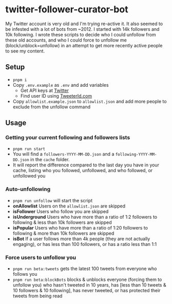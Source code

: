 # twitter-follower-curator-bot

My Twitter account is very old and I'm trying re-active it. It also seemed to be infested with a lot of bots from ~2012. I started with 14k followers and 10k following. I wrote these scripts to decide who I could unfollow from these old accounts, and who I could force to unfollow me (block/unblock=unfollow) in an attempt to get more recently active people to see my content.

## Setup

- `pnpm i`
- Copy `.env.example` as `.env` and add variables
  - Get API keys at [Twitter](https://developer.twitter.com/en/docs/twitter-api/getting-started/getting-access-to-the-twitter-api)
  - Find user ID using [TweeterId.com](https://tweeterid.com)
- Copy `allowlist.example.json` to `allowlist.json` and add more people to exclude from the unfollow command

## Usage

### Getting your current following and followers lists

- `pnpm run start`
- You will find a `followers-YYYY-MM-DD.json` and a `following-YYYY-MM-DD.json` in the `cache` folder.
- It will report the difference compared to the last day you have in your cache, listing who you followed, unfollowed, and who followed, or unfollowed you

### Auto-unfollowing

- `pnpm run unfollow` will start the script
- **onAllowlist** Users on the `allowlist.json` are skipped
- **isFollower** Users who follow you are skipped
- **isUnderground** Users who have more than a ratio of 1:2 followers to following & less than 10k followers are skipped
- **isPopular** Users who have more than a ratio of 1:20 followers to following & more than 10k followers are skipped
- **isBot** If a user follows more than 4k people (they are not actually engaging), or has less than 100 followers, or has a ratio less than 1:1

### Force users to unfollow you

- `pnpm run beta:tweets` gets the latest 100 tweets from everyone who follows you
- `pnpm run beta:blockBots` blocks & unblocks everyone (forcing them to unfollow you) who hasn't tweeted in 10 years, has [less than 10 tweets & 10 followers & 10 following], has never tweeted, or has protected their tweets from being read
